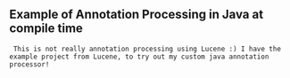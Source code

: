 ## Example of Annotation Processing in Java at compile time
 ` This is not really annotation processing using Lucene :)
  I have the example project from Lucene, to try out my custom java annotation processor!`